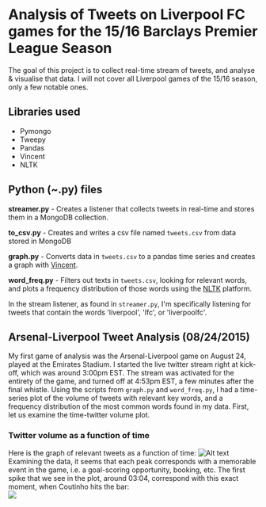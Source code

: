 # Analysis of Tweets on Liverpool FC games for the 15/16 Barclays Premier League Season
The goal of this project is to collect real-time stream of tweets, and analyse & visualise that data. I will not cover all Liverpool games of the 15/16 season, only a few notable ones.

## Libraries used
- Pymongo
- Tweepy
- Pandas
- Vincent
- NLTK

## Python (~.py) files 
**streamer.py** - Creates a listener that collects tweets in real-time and stores them in a MongoDB collection.

**to_csv.py** - Creates and writes a csv file named `tweets.csv` from data stored in MongoDB

**graph.py** - Converts data in `tweets.csv` to a pandas time series and creates a graph with [Vincent](http://vincent.readthedocs.org/en/latest/).

**word_freq.py** - Filters out texts in `tweets.csv`, looking for relevant words, and plots a frequency distribution of those words using the [NLTK](http://www.nltk.org/) platform.

In the stream listener, as found in `streamer.py`, I'm specifically listening for tweets that contain the words 'liverpool', 'lfc', or 'liverpoolfc'.

## Arsenal-Liverpool Tweet Analysis (08/24/2015)
My first game of analysis was the Arsenal-Liverpool game on August 24, played at the Emirates Stadium. I started the live twitter stream right at kick-off, which was around 3:00pm EST. The stream was activated for the entirety of the game, and turned off at 4:53pm EST, a few minutes after the final whistle. Using the scripts from `graph.py` and `word_freq.py`, I had a time-series plot of the volume of tweets with relevant key words, and a frequency distribution of the most common words found in my data. First, let us examine the time-twitter volume plot.
### Twitter volume as a function of time
Here is the graph of relevant tweets as a function of time:
![Alt text](https://raw.github.com/kimasx/lfc-tweet-analysis/master/assets/time_series.png "Twitter Volume vs Time")
Examining the data, it seems that each peak corresponds with a memorable event in the game, i.e. a goal-scoring opportunity, booking, etc. The first spike that we see in the plot, around 03:04, correspond with this exact moment, when Coutinho hits the bar:
<br>
<img src="/assets/coutinho.gif" style="display:block;">

<!-- ![Alt text](https://raw.github.com/kimasx/lfc-tweet-analysis/master/assets/word_freq.png "Word Counts") -->


